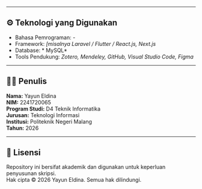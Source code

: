 
---

## ⚙️ Teknologi yang Digunakan
- Bahasa Pemrograman: *-*
- Framework: *[misalnya Laravel / Flutter / React.js,  Next.js*
- Database: * MySQL*
- Tools Pendukung: *Zotero, Mendeley, GitHub, Visual Studio Code, Figma*

---

## 👩‍💻 Penulis
**Nama:** Yayun Eldina  
**NIM:** 2241720065  
**Program Studi:** D4 Teknik Informatika  
**Jurusan:** Teknologi Informasi  
**Institusi:** Politeknik Negeri Malang  
**Tahun:** 2026

---

## 📄 Lisensi
Repository ini bersifat akademik dan digunakan untuk keperluan penyusunan skripsi.  
Hak cipta © 2026 Yayun Eldina. Semua hak dilindungi.
